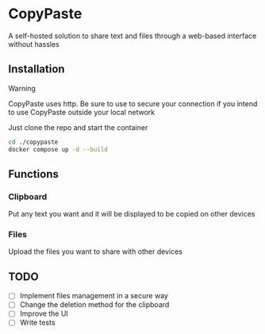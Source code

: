 # CopyPaste

A self-hosted solution to share text and files through a web-based interface without hassles

## Installation

> [!WARNING]  
> CopyPaste uses http. Be sure to use to secure your connection if
> you intend to use CopyPaste outside your local network

Just clone the repo and start the container

```sh
cd ./copypaste
docker compose up -d --build
```

## Functions

### Clipboard

Put any text you want and it will be displayed to be copied on other devices

### Files

Upload the files you want to share with other devices

## TODO

- [ ] Implement files management in a secure way
- [ ] Change the deletion method for the clipboard
- [ ] Improve the UI
- [ ] Write tests
